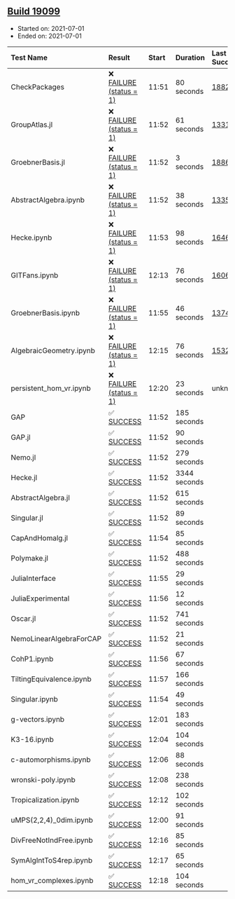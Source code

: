 ## [Build 19099](https://oscarci.mathematik.uni-kl.de/job/oscar/19099/)

* Started on: 2021-07-01
* Ended on: 2021-07-01

| Test Name    | Result | Start | Duration | Last Success | First Failure |
|:-------------|:-------|:------|:---------|:-------------|:--------------|
| CheckPackages | ❌ [FAILURE (status = 1)](https://oscarci.mathematik.uni-kl.de/job/oscar/19099/artifact/logs/build-19099/CheckPackages.log) | 11:51 | 80 seconds | [18822](https://oscarci.mathematik.uni-kl.de/job/oscar/18822/) | [18823](https://oscarci.mathematik.uni-kl.de/job/oscar/18823/) |
| GroupAtlas.jl | ❌ [FAILURE (status = 1)](https://oscarci.mathematik.uni-kl.de/job/oscar/19099/artifact/logs/build-19099/GroupAtlas.jl.log) | 11:52 | 61 seconds | [13311](https://oscarci.mathematik.uni-kl.de/job/oscar/13311/) | [13312](https://oscarci.mathematik.uni-kl.de/job/oscar/13312/) |
| GroebnerBasis.jl | ❌ [FAILURE (status = 1)](https://oscarci.mathematik.uni-kl.de/job/oscar/19099/artifact/logs/build-19099/GroebnerBasis.jl.log) | 11:52 | 3 seconds | [18864](https://oscarci.mathematik.uni-kl.de/job/oscar/18864/) | [18865](https://oscarci.mathematik.uni-kl.de/job/oscar/18865/) |
| AbstractAlgebra.ipynb | ❌ [FAILURE (status = 1)](https://oscarci.mathematik.uni-kl.de/job/oscar/19099/artifact/logs/build-19099/AbstractAlgebra.ipynb.log) | 11:52 | 38 seconds | [13355](https://oscarci.mathematik.uni-kl.de/job/oscar/13355/) | [13356](https://oscarci.mathematik.uni-kl.de/job/oscar/13356/) |
| Hecke.ipynb | ❌ [FAILURE (status = 1)](https://oscarci.mathematik.uni-kl.de/job/oscar/19099/artifact/logs/build-19099/Hecke.ipynb.log) | 11:53 | 98 seconds | [16463](https://oscarci.mathematik.uni-kl.de/job/oscar/16463/) | [16464](https://oscarci.mathematik.uni-kl.de/job/oscar/16464/) |
| GITFans.ipynb | ❌ [FAILURE (status = 1)](https://oscarci.mathematik.uni-kl.de/job/oscar/19099/artifact/logs/build-19099/GITFans.ipynb.log) | 12:13 | 76 seconds | [16068](https://oscarci.mathematik.uni-kl.de/job/oscar/16068/) | [16069](https://oscarci.mathematik.uni-kl.de/job/oscar/16069/) |
| GroebnerBasis.ipynb | ❌ [FAILURE (status = 1)](https://oscarci.mathematik.uni-kl.de/job/oscar/19099/artifact/logs/build-19099/GroebnerBasis.ipynb.log) | 11:55 | 46 seconds | [13748](https://oscarci.mathematik.uni-kl.de/job/oscar/13748/) | [13749](https://oscarci.mathematik.uni-kl.de/job/oscar/13749/) |
| AlgebraicGeometry.ipynb | ❌ [FAILURE (status = 1)](https://oscarci.mathematik.uni-kl.de/job/oscar/19099/artifact/logs/build-19099/AlgebraicGeometry.ipynb.log) | 12:15 | 76 seconds | [15322](https://oscarci.mathematik.uni-kl.de/job/oscar/15322/) | [15323](https://oscarci.mathematik.uni-kl.de/job/oscar/15323/) |
| persistent_hom_vr.ipynb | ❌ [FAILURE (status = 1)](https://oscarci.mathematik.uni-kl.de/job/oscar/19099/artifact/logs/build-19099/persistent_hom_vr.ipynb.log) | 12:20 | 23 seconds | unknown | unknown |
| GAP | ✅ [SUCCESS](https://oscarci.mathematik.uni-kl.de/job/oscar/19099/artifact/logs/build-19099/GAP.log) | 11:52 | 185 seconds |  |  |
| GAP.jl | ✅ [SUCCESS](https://oscarci.mathematik.uni-kl.de/job/oscar/19099/artifact/logs/build-19099/GAP.jl.log) | 11:52 | 90 seconds |  |  |
| Nemo.jl | ✅ [SUCCESS](https://oscarci.mathematik.uni-kl.de/job/oscar/19099/artifact/logs/build-19099/Nemo.jl.log) | 11:52 | 279 seconds |  |  |
| Hecke.jl | ✅ [SUCCESS](https://oscarci.mathematik.uni-kl.de/job/oscar/19099/artifact/logs/build-19099/Hecke.jl.log) | 11:52 | 3344 seconds |  |  |
| AbstractAlgebra.jl | ✅ [SUCCESS](https://oscarci.mathematik.uni-kl.de/job/oscar/19099/artifact/logs/build-19099/AbstractAlgebra.jl.log) | 11:52 | 615 seconds |  |  |
| Singular.jl | ✅ [SUCCESS](https://oscarci.mathematik.uni-kl.de/job/oscar/19099/artifact/logs/build-19099/Singular.jl.log) | 11:52 | 89 seconds |  |  |
| CapAndHomalg.jl | ✅ [SUCCESS](https://oscarci.mathematik.uni-kl.de/job/oscar/19099/artifact/logs/build-19099/CapAndHomalg.jl.log) | 11:54 | 85 seconds |  |  |
| Polymake.jl | ✅ [SUCCESS](https://oscarci.mathematik.uni-kl.de/job/oscar/19099/artifact/logs/build-19099/Polymake.jl.log) | 11:52 | 488 seconds |  |  |
| JuliaInterface | ✅ [SUCCESS](https://oscarci.mathematik.uni-kl.de/job/oscar/19099/artifact/logs/build-19099/JuliaInterface.log) | 11:55 | 29 seconds |  |  |
| JuliaExperimental | ✅ [SUCCESS](https://oscarci.mathematik.uni-kl.de/job/oscar/19099/artifact/logs/build-19099/JuliaExperimental.log) | 11:56 | 12 seconds |  |  |
| Oscar.jl | ✅ [SUCCESS](https://oscarci.mathematik.uni-kl.de/job/oscar/19099/artifact/logs/build-19099/Oscar.jl.log) | 11:52 | 741 seconds |  |  |
| NemoLinearAlgebraForCAP | ✅ [SUCCESS](https://oscarci.mathematik.uni-kl.de/job/oscar/19099/artifact/logs/build-19099/NemoLinearAlgebraForCAP.log) | 11:52 | 21 seconds |  |  |
| CohP1.ipynb | ✅ [SUCCESS](https://oscarci.mathematik.uni-kl.de/job/oscar/19099/artifact/logs/build-19099/CohP1.ipynb.log) | 11:56 | 67 seconds |  |  |
| TiltingEquivalence.ipynb | ✅ [SUCCESS](https://oscarci.mathematik.uni-kl.de/job/oscar/19099/artifact/logs/build-19099/TiltingEquivalence.ipynb.log) | 11:57 | 166 seconds |  |  |
| Singular.ipynb | ✅ [SUCCESS](https://oscarci.mathematik.uni-kl.de/job/oscar/19099/artifact/logs/build-19099/Singular.ipynb.log) | 11:54 | 49 seconds |  |  |
| g-vectors.ipynb | ✅ [SUCCESS](https://oscarci.mathematik.uni-kl.de/job/oscar/19099/artifact/logs/build-19099/g-vectors.ipynb.log) | 12:01 | 183 seconds |  |  |
| K3-16.ipynb | ✅ [SUCCESS](https://oscarci.mathematik.uni-kl.de/job/oscar/19099/artifact/logs/build-19099/K3-16.ipynb.log) | 12:04 | 104 seconds |  |  |
| c-automorphisms.ipynb | ✅ [SUCCESS](https://oscarci.mathematik.uni-kl.de/job/oscar/19099/artifact/logs/build-19099/c-automorphisms.ipynb.log) | 12:06 | 88 seconds |  |  |
| wronski-poly.ipynb | ✅ [SUCCESS](https://oscarci.mathematik.uni-kl.de/job/oscar/19099/artifact/logs/build-19099/wronski-poly.ipynb.log) | 12:08 | 238 seconds |  |  |
| Tropicalization.ipynb | ✅ [SUCCESS](https://oscarci.mathematik.uni-kl.de/job/oscar/19099/artifact/logs/build-19099/Tropicalization.ipynb.log) | 12:12 | 102 seconds |  |  |
| uMPS(2,2,4)_0dim.ipynb | ✅ [SUCCESS](https://oscarci.mathematik.uni-kl.de/job/oscar/19099/artifact/logs/build-19099/uMPS-2-2-4-_0dim.ipynb.log) | 12:00 | 91 seconds |  |  |
| DivFreeNotIndFree.ipynb | ✅ [SUCCESS](https://oscarci.mathematik.uni-kl.de/job/oscar/19099/artifact/logs/build-19099/DivFreeNotIndFree.ipynb.log) | 12:16 | 85 seconds |  |  |
| SymAlgIntToS4rep.ipynb | ✅ [SUCCESS](https://oscarci.mathematik.uni-kl.de/job/oscar/19099/artifact/logs/build-19099/SymAlgIntToS4rep.ipynb.log) | 12:17 | 65 seconds |  |  |
| hom_vr_complexes.ipynb | ✅ [SUCCESS](https://oscarci.mathematik.uni-kl.de/job/oscar/19099/artifact/logs/build-19099/hom_vr_complexes.ipynb.log) | 12:18 | 104 seconds |  |  |
